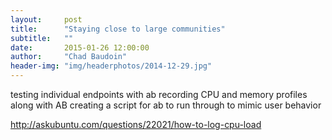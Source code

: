 ```yaml
---
layout:     post
title:      "Staying close to large communities"
subtitle:   ""
date:       2015-01-26 12:00:00
author:     "Chad Baudoin"
header-img: "img/headerphotos/2014-12-29.jpg"
---
```



testing individual endpoints with ab
recording CPU and memory profiles along with AB
creating a script for ab to run through to mimic user behavior

http://askubuntu.com/questions/22021/how-to-log-cpu-load
